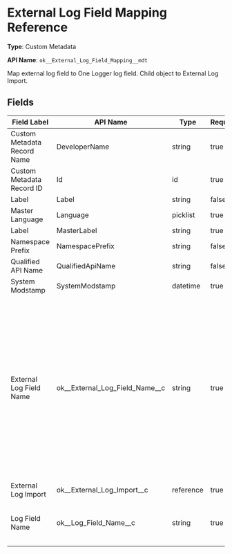 # External Log Field Mapping Reference

**Type**: Custom Metadata

**API Name**: `ok__External_Log_Field_Mapping__mdt`

Map external log field to One Logger log field. Child object to External Log
Import.

## Fields

| Field Label                 | API Name                           | Type      | Required | Description                                                                                                                                                                              |
| --------------------------- | ---------------------------------- | --------- | -------- | ---------------------------------------------------------------------------------------------------------------------------------------------------------------------------------------- |
| Custom Metadata Record Name | DeveloperName                      | string    | true     |                                                                                                                                                                                          |
| Custom Metadata Record ID   | Id                                 | id        | true     |                                                                                                                                                                                          |
| Label                       | Label                              | string    | false    |                                                                                                                                                                                          |
| Master Language             | Language                           | picklist  | true     |                                                                                                                                                                                          |
| Label                       | MasterLabel                        | string    | true     |                                                                                                                                                                                          |
| Namespace Prefix            | NamespacePrefix                    | string    | false    |                                                                                                                                                                                          |
| Qualified API Name          | QualifiedApiName                   | string    | false    |                                                                                                                                                                                          |
| System Modstamp             | SystemModstamp                     | datetime  | true     |                                                                                                                                                                                          |
| External Log Field Name     | ok\_\_External_Log_Field_Name\_\_c | string    | true     | Source field name of a log you want to import to One Logger. Include namespace if the log object is from a managed package. You can include multiple fields, semi-colon separated names. |
| External Log Import         | ok\_\_External_Log_Import\_\_c     | reference | true     |                                                                                                                                                                                          |
| Log Field Name              | ok\_\_Log_Field_Name\_\_c          | string    | true     | Field name of the log event from our package.                                                                                                                                            |

